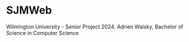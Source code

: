 # SJMWeb
Wilmington University - Senior Project 2024. Adrien Walsky, Bachelor of Science in Computer Science
